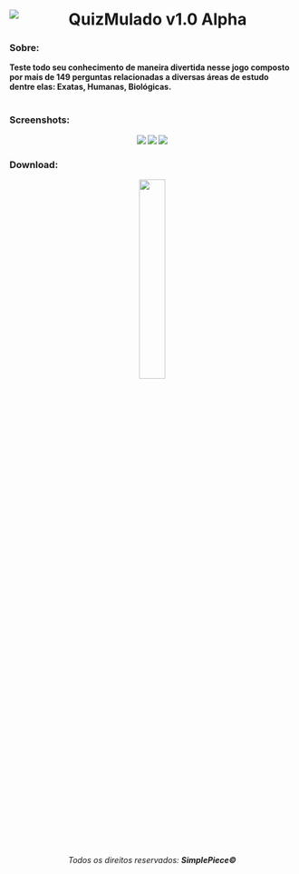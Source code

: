 <div align="center"> 
  <div> <a href="url">
    <img src= "https://lh3.googleusercontent.com/waRslVNu3NbXAa7j_9nr1hsPy-RyabwwXANfrt00bpGG1TNDc5Tr3G0NVCpdVSzpkG706na5yd4=s180" 
     align="left"></a> </div>
  <div> <h1 vertical-align: text-top><strong>QuizMulado v1.0 Alpha<strong></h1> </div>
</div>
 
<h3>Sobre:</h3> 
<b>Teste todo seu conhecimento de maneira divertida nesse jogo composto por mais de 149 perguntas 
relacionadas a diversas áreas de estudo dentre elas: Exatas, Humanas, Biológicas.</b>
<br></br>
<h3><strong>Screenshots:</h3>

<div align="center"> 
 
 <img src="https://lh3.googleusercontent.com/ZUpoYxZHmVP89Mx-hs6t42faQQhVbOP5GU6HkDP4TPgR5YKGoVxF-gVLVTv2gTRrllp0tVLb30Y=s350"/> <img src="https://lh3.googleusercontent.com/aYJx4fwedbZS8X1u9f3ZGARtJh-2kGMv3Pt3Yhg6YTFvYR8W3i7YClSRG3WcrQduw47x4TsLnP4=s350"/> <img src= "https://lh3.googleusercontent.com/KVhvTlxTKEE3LE0J_8lFG9k2GInwZW8L703gfkXI0cA_IsuwPQAW5K8qfQT-21MEVW59mpB38CE=s450"/>

</div>

<h3><strong>Download:</h3>

<div align="center"> 

<div>

<div style=”width:50%”><a href="https://play.google.com/store/apps/details?id=com.SimplePiece.QuizMulado"><img src=
"https://play.google.com/intl/en_us/badges/images/generic/en_badge_web_generic.png" 
 width="30%" height="30%" href></a></div>
</div>

<div align="center"> 
  <h6>Todos os direitos reservados: <b>SimplePiece<b>©</h6>
</div>
